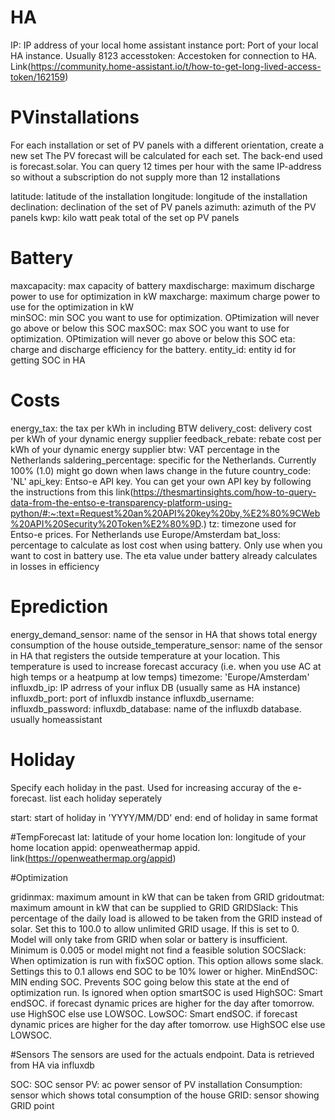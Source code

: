 # HA

IP: IP address of your local home assistant instance
port: Port of your local HA instance. Usually 8123
accesstoken: Accestoken for connection to HA. Link(https://community.home-assistant.io/t/how-to-get-long-lived-access-token/162159)

# PVinstallations

For each installation or set of PV panels with a different orientation, create a new set
The PV forecast will be calculated for each set. The back-end used is forecast.solar. You can query 12 times per hour with the same IP-address so without a subscription do not supply more than 12 installations

latitude: latitude of the installation
longitude: longitude of the installation
declination: declination of the set of PV panels
azimuth: azimuth of the PV panels
kwp: kilo watt peak total of the set op PV panels

# Battery
    
maxcapacity: max capacity of battery 
maxdischarge: maximum discharge power to use for optimization in kW
maxcharge: maximum charge power to use for the optimization in kW    
minSOC: min SOC you want to use for optimization. OPtimization will never go above or below this SOC
maxSOC: max SOC you want to use for optimization. OPtimization will never go above or below this SOC
eta: charge and discharge efficiency for the battery. 
entity_id: entity id for getting SOC in HA

# Costs

energy_tax: the tax per kWh in including BTW
delivery_cost: delivery cost per kWh of your dynamic energy supplier
feedback_rebate: rebate cost per kWh of your dynamic energy supplier
btw: VAT percentage in the Netherlands
saldering_percentage: specific for the Netherlands. Currently 100% (1.0) might go down when laws change in the future
country_code: 'NL'
api_key: Entso-e API key. You can get your own API key by following the instructions from this link(https://thesmartinsights.com/how-to-query-data-from-the-entso-e-transparency-platform-using-python/#:~:text=Request%20an%20API%20key%20by,%E2%80%9CWeb%20API%20Security%20Token%E2%80%9D.)
tz: timezone used for Entso-e prices. For Netherlands use Europe/Amsterdam
bat_loss: percentage to calculate as lost cost when using battery. Only use when you want to cost in battery use. The eta value under battery already calculates in losses in efficiency

# Eprediction
energy_demand_sensor: name of the sensor in HA that shows total energy consumption of the house
outside_temperature_sensor: name of the sensor in HA that registers the outside temperature at your location. This temperature is used to increase forecast accuracy (i.e. when you use AC at high temps or a heatpump at low temps)
timezome: 'Europe/Amsterdam'
influxdb_ip: IP adrress of your influx DB (usually same as HA instance)
influxdb_port: port of influxdb instance
influxdb_username: 
influxdb_password:
influxdb_database: name of the influxdb database. usually homeassistant

# Holiday
Specify each holiday in the past. Used for increasing accuray of the e-forecast. 
list each holiday seperately

start: start of holiday in 'YYYY/MM/DD'
end: end of holiday in same format

#TempForecast
lat: latitude of your home location
lon: longitude of your home location
appid: openweathermap appid. link(https://openweathermap.org/appid)

#Optimization

gridinmax: maximum amount in kW that can be taken from GRID
gridoutmat: maximum amount in kW that can be supplied to GRID
GRIDSlack: This percentage of the daily load is allowed to be taken from the GRID instead of solar. Set this to 100.0 to allow unlimited GRID usage. If this is set to 0. Model will only take from GRID when solar or battery is insufficient. Minimum is 0.005 or model might not find a feasible solution
SOCSlack: When optimization is run with fixSOC option. This option allows some slack. Settings this to 0.1 allows end SOC to be 10% lower or higher.
MinEndSOC: MIN ending SOC. Prevents SOC going below this state at the end of optimization run. Is ignored when option smartSOC is used
HighSOC:  Smart endSOC. if forecast dynamic prices are higher for the day after tomorrow. use HighSOC else use LOWSOC.
LowSOC: Smart endSOC. if forecast dynamic prices are higher for the day after tomorrow. use HighSOC else use LOWSOC.

#Sensors
The sensors are used for the actuals endpoint. Data is retrieved from HA via influxdb

SOC: SOC sensor
PV: ac power sensor of PV installation
Consumption: sensor which shows total consumption of the house
GRID: sensor showing GRID point
